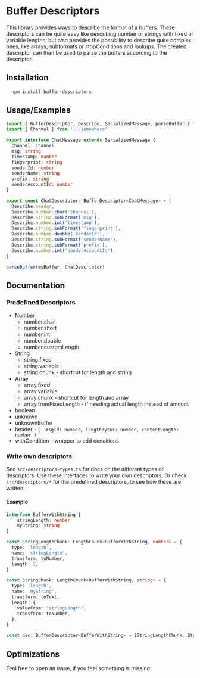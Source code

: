 
# Buffer Descriptors

This library provides ways to describe the format of a buffers. 
These descriptors can be quite easy like describing number or strings with fixed or 
variable lengths, but also provides the possibility to describe quite complex ones, 
like arrays, subformats or stopConditions and lookups. 
The created descriptor can then be used to parse the buffers according to the descriptor.

## Installation

```bash
  npm install buffer-descriptors
```
    
## Usage/Examples

```typescript
import { BufferDescriptor, Describe, SerializedMessage, parseBuffer } from 'buffer-descriptors'
import { Channel } from '../somewhere'

export interface ChatMessage extends SerializedMessage {
  channel: Channel
  msg: string
  timestamp: number
  fingerprint: string
  senderId: number
  senderName: string
  prefix: string
  senderAccountId: number
}

export const ChatDescriptor: BufferDescriptor<ChatMessage> = [
  Describe.header,
  Describe.number.char('channel'), 
  Describe.string.subFormat('msg'),
  Describe.number.int('timestamp'),
  Describe.string.subFormat('fingerprint'),
  Describe.number.double('senderId'),
  Describe.string.subFormat('senderName'),
  Describe.string.subFormat('prefix'),
  Describe.number.int('senderAccountId'),
]

parseBuffer(myBuffer, ChatDescriptor)

```


## Documentation
### Predefined Descriptors
* Number
    * number.char
    * number.short
    * number.int
    * number.double
    * number.customLength
* String
    * string.fixed
    * string.variable
    * string.chunk - shortcut for length and string
* Array
    * array.fixed
    * array.variable
    * array.chunk  - shortcut for length and array
    * array.fromFixedLength - if needing actual length instead of amount
* boolean
* unknown
* unknownBuffer
* header - `{  msgId: number, lengthBytes: number, contentLength: number }`
* withCondition - wrapper to add conditions

### Write own descriptors

See `src/descriptors-types.ts` for docs on the different types of descriptors. Use these interfaces
to write your own descriptors. Or check `src/descriptors/*` for the predefined descriptors, to see
how these are written.


#### Example
```typescript
interface BufferWithString {
    stringLength: number
    myString: string
}

const StringLengthChunk: LengthChunk<BufferWithString, number> = {
  type: 'length',
  name: 'stringLength',
  transform: toNumber,
  length: 2,
}

const StringChunk: LengthChunk<BufferWithString, string> = {
  type: 'length',
  name: 'myString',
  transform: toText,
  length: {
    valueFrom: "stringLength",
    transform: toNumber,
  },
}

const dsc: BufferDescriptor<BufferWithString> = [StringLengthChunk, StringChunk]

```
## Optimizations

Feel free to open an issue, if you feel something is missing. 